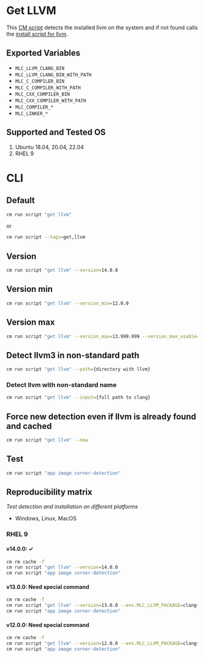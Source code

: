 # Get LLVM
This [CM script](https://github.com/mlcommons/ck/blob/master/cm/docs/specs/script.md) detects the installed llvm on the system and if not found calls the [install script for llvm](../script/install-llvm-prebuilt).

## Exported Variables
* `MLC_LLVM_CLANG_BIN`
* `MLC_LLVM_CLANG_BIN_WITH_PATH` 
* `MLC_C_COMPILER_BIN`
* `MLC_C_COMPILER_WITH_PATH`
* `MLC_CXX_COMPILER_BIN`
* `MLC_CXX_COMPILER_WITH_PATH`
* `MLC_COMPILER_*`
* `MLC_LINKER_*`

## Supported and Tested OS
1. Ubuntu 18.04, 20.04, 22.04
2. RHEL 9

# CLI

## Default
```bash
cm run script "get llvm"
```
or
```bash
cm run script --tags=get,llvm
```

## Version

```bash
cm run script "get llvm" --version=14.0.0
```

## Version min
```bash
cm run script "get llvm" --version_min=12.0.0
```

## Version max
```bash
cm run script "get llvm" --version_max=13.999.999 --version_max_usable=13.0.0
```

## Detect llvm3 in non-standard path
```bash
cm run script "get llvm" --path={directory with llvm}
```

### Detect llvm with non-standard name
```bash
cm run script "get llvm" --input={full path to clang}
```

## Force new detection even if llvm is already found and cached
```bash
cm run script "get llvm" --new
```

## Test

```bash
cm run script "app image corner-detection"
```

## Reproducibility matrix

*Test detection and installation on different platforms*

* Windows, Linux, MacOS

### RHEL 9

#### v14.0.0: &#10003; 

```bash
cm rm cache -f
cm run script "get llvm" --version=14.0.0
cm run script "app image corner-detection"
```

#### v13.0.0: Need special command

```bash
cm rm cache -f
cm run script "get llvm" --version=13.0.0 --env.MLC_LLVM_PACKAGE=clang+llvm-13.0.0-x86_64-linux-gnu-ubuntu-20.04.tar.xz
cm run script "app image corner-detection"
```

#### v12.0.0: Need special command

```bash
cm rm cache -f
cm run script "get llvm" --version=12.0.0 --env.MLC_LLVM_PACKAGE=clang+llvm-12.0.0-x86_64-linux-gnu-ubuntu-20.04.tar.xz
cm run script "app image corner-detection"
```
